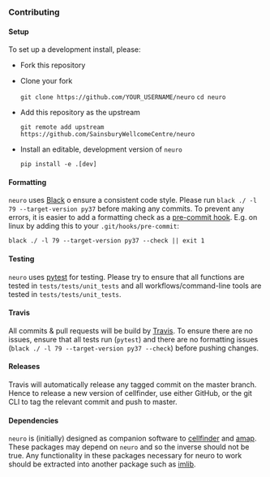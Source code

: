 ### Contributing
#### Setup
To set up a development install, please:
* Fork this repository
* Clone your fork

    `git clone https://github.com/YOUR_USERNAME/neuro`
    `cd neuro`
* Add this repository as the upstream

    `git remote add upstream https://github.com/SainsburyWellcomeCentre/neuro`
    
* Install an editable, development version of `neuro` 

    `pip install -e .[dev]`

#### Formatting
`neuro` uses [Black](https://github.com/python/black) o ensure a consistent 
code style. Please run `black ./ -l 79 --target-version py37` before making 
any commits. To prevent any errors, it is easier to add a formatting check 
as a [pre-commit hook](https://www.atlassian.com/git/tutorials/git-hooks). 
E.g. on linux by adding this to your `.git/hooks/pre-commit`:
 
    black ./ -l 79 --target-version py37 --check || exit 1

#### Testing
`neuro` uses [pytest](https://docs.pytest.org/en/latest/) for testing. Please 
try to ensure that all functions are tested in `tests/tests/unit_tests` and 
all workflows/command-line tools are tested in `tests/tests/unit_tests`.

#### Travis
All commits & pull requests will be build by [Travis](https://travis-ci.com). 
To ensure there are no issues, ensure that all tests run (`pytest`) and there 
are no formatting issues (`black ./ -l 79 --target-version py37 --check`) 
before pushing changes.

#### Releases
Travis will automatically release any tagged commit on the master branch. 
Hence to release a new version of cellfinder, use either GitHub, or the git 
CLI to tag the relevant commit and push to master.


#### Dependencies
`neuro` is (initially) designed as companion software to 
[cellfinder](https://github.com/SainsburyWellcomeCentre/cellfinder) and 
 [amap](https://github.com/SainsburyWellcomeCentre/amap-python). These 
 packages may depend on `neuro` and so the inverse should not be true. Any 
 functionality in these packages necessary for neuro to work should be 
 extracted into another package such as 
 [imlib](https://github.com/adamltyson/imlib).
